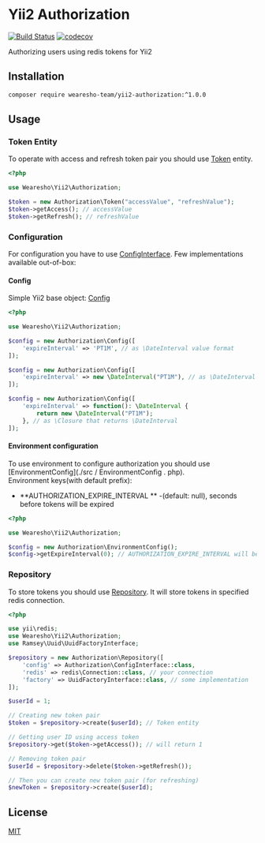 # Yii2 Authorization
[![Build Status](https://travis-ci.org/wearesho-team/yii2-authorization.svg?branch=master)](https://travis-ci.org/wearesho-team/yii2-authorization)
[![codecov](https://codecov.io/gh/wearesho-team/yii2-authorization/branch/master/graph/badge.svg)](https://codecov.io/gh/wearesho-team/yii2-authorization)

Authorizing users using redis tokens for Yii2

## Installation

```bash
composer require wearesho-team/yii2-authorization:^1.0.0
```

## Usage

### Token Entity
To operate with access and refresh token pair you should use [Token](./src/Token.php) entity.
```php
<?php

use Wearesho\Yii2\Authorization;

$token = new Authorization\Token("accessValue", "refreshValue");
$token->getAccess(); // accessValue
$token->getRefresh(); // refreshValue
```

### Configuration
For configuration you have to use [ConfigInterface](./src/ConfigInterface.php).
Few implementations available out-of-box:

#### Config
Simple Yii2 base object: [Config](./src/Config.php)

```php
<?php

use Wearesho\Yii2\Authorization;

$config = new Authorization\Config([
    'expireInterval' => 'PT1M', // as \DateInterval value format
]);

$config = new Authorization\Config([
    'expireInterval' => new \DateInterval("PT1M"), // as \DateInterval instance
]);

$config = new Authorization\Config([
    'expireInterval' => function(): \DateInterval {
        return new \DateInterval("PT1M");
    }, // as \Closure that returns \DateInterval
]);
```

#### Environment configuration
To use environment to configure authorization you should use [EnvironmentConfig](./src / EnvironmentConfig . php).  
Environment keys(with default prefix):
- **AUTHORIZATION_EXPIRE_INTERVAL ** -(default: null), seconds before tokens will be expired

```php
<?php

use Wearesho\Yii2\Authorization;

$config = new Authorization\EnvironmentConfig();
$config->getExpireInterval(0); // AUTHORIZATION_EXPIRE_INTERVAL will be loaded from environment

```

### Repository
To store tokens you should use [Repository](./src/Repository.php).
It will store tokens in specified redis connection.

```php
<?php

use yii\redis;
use Wearesho\Yii2\Authorization;
use Ramsey\Uuid\UuidFactoryInterface;

$repository = new Authorization\Repository([
    'config' => Authorization\ConfigInterface::class,
    'redis' => redis\Connection::class, // your connection
    'factory' => UuidFactoryInterface::class, // some implementation 
]);

$userId = 1;

// Creating new token pair
$token = $repository->create($userId); // Token entity

// Getting user ID using access token
$repository->get($token->getAccess()); // will return 1

// Removing token pair
$userId = $repository->delete($token->getRefresh());

// Then you can create new token pair (for refreshing)
$newToken = $repository->create($userId);
```

## License
[MIT](./LICENSE)
